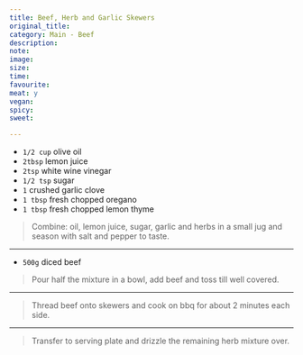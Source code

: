 ```yaml
---
title: Beef, Herb and Garlic Skewers
original_title:
category: Main - Beef
description:
note:
image:
size:
time:
favourite:
meat: y
vegan:
spicy:
sweet:

---
```


* `1/2 cup` olive oil
* `2tbsp` lemon juice
* `2tsp` white wine vinegar
* `1/2 tsp` sugar
* `1` crushed garlic clove
* `1 tbsp` fresh chopped oregano
* `1 tbsp` fresh chopped lemon thyme

>Combine: oil, lemon juice, sugar, garlic and herbs in a small jug and season with salt and pepper to taste.

---

* `500g` diced beef

>Pour half the mixture in a bowl, add beef and toss till well covered.

---

>Thread beef onto skewers and cook on bbq for about 2 minutes each side.

---

>Transfer to serving plate and drizzle the remaining herb mixture over.